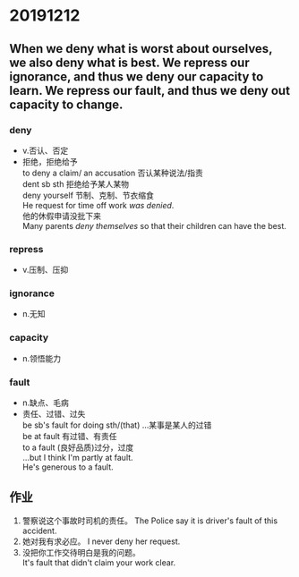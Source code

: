 # 20191212  
## When we deny what is worst about ourselves, we also deny what is best. We repress our ignorance, and thus we deny our capacity to learn. We repress our fault, and thus we deny out capacity to change.  
### deny
- v.否认、否定
- 拒绝，拒绝给予  
to deny a claim/ an accusation 否认某种说法/指责  
dent sb sth 拒绝给予某人某物  
deny yourself 节制、克制、节衣缩食  
He request for time off work _was denied_.  
他的休假申请没批下来   
Many parents _deny themselves_ so that their children can have the best.  

### repress
- v.压制、压抑  
### ignorance
- n.无知  
### capacity
- n.领悟能力  
### fault
- n.缺点、毛病
- 责任、过错、过失  
be sb's fault for doing sth/(that) ...某事是某人的过错  
be at fault 有过错、有责任  
to a fault (良好品质)过分，过度  
...but I think I'm partly at fault.  
He's generous to a fault.  
## 作业
1. 警察说这个事故时司机的责任。
The Police say it is driver's fault of this accident.
2. 她对我有求必应。
I never deny her request.
3. 没把你工作交待明白是我的问题。  
It's fault that didn't claim your work clear.  


  






